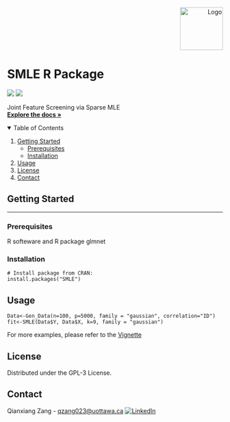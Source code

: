 
<!-- PROJECT LOGO -->
<br />
<p align="right">
  <a href="https://github.com/JasonQxZ/SMLE">
    <img src="https://user-images.githubusercontent.com/46462586/117344253-2dee5c00-ae73-11eb-8628-46b7967656f7.png" alt="Logo" width="100">
  </a>

  <h1 align="left">SMLE R Package</h1>

  <p align="left">
   <img src="http://www.r-pkg.org/badges/version/SMLE">    <img src="https://cranlogs.r-pkg.org/badges/grand-total/SMLE">
  </p>

  <p align="left">
    Joint Feature Screening via Sparse MLE
    <br />
    <a href="https://github.com//JasonQxZ/SMLE"><strong>Explore the docs »</strong></a>
  

<!-- TABLE OF CONTENTS -->

<details open="open">
  <summary>Table of Contents</summary>
  <ol>
    <li>
      <a href="#getting-started">Getting Started</a>
      <ul>
        <li><a href="#prerequisites">Prerequisites</a></li>
        <li><a href="#installation">Installation</a></li>
      </ul>
    </li>
    <li><a href="#usage">Usage</a></li>
    <li><a href="#license">License</a></li>
    <li><a href="#contact">Contact</a></li>
  </ol>
</details>


## Getting Started
------------

### Prerequisites

R softeware and R package glmnet


### Installation

    # Install package from CRAN:
    install.packages("SMLE")


## Usage 

    Data<-Gen_Data(n=100, p=5000, family = "gaussian", correlation="ID")
    fit<-SMLE(Data$Y, Data$X, k=9, family = "gaussian")
  
For more examples, please refer to the [Vignette](http://https://github.com/JasonQxZ/SMLE/blob/main/vignette/vignette.md)
## License

Distributed under the GPL-3 License.

## Contact
Qianxiang Zang - qzang023@uottawa.ca
[![LinkedIn][linkedin-shield]][linkedin-url]


<!-- MARKDOWN LINKS & IMAGES -->
[forks-shield]: https://img.shields.io/github/forks/JasonQxZ/SMLE.svg?style=for-the-badge
[forks-url]: https://github.com/JasonQxZ/SMLEnetwork/members
[stars-shield]: https://img.shields.io/github/stars/JasonQxZ/SMLE.svg?style=for-the-badge
[stars-url]: https://github.com/asonQxZ/SMLE/stargazers
[issues-shield]: https://img.shields.io/github/issues/asonQxZ/SMLE.svg?style=for-the-badge
[issues-url]: https://github.com/asonQxZ/SMLE/issues
[linkedin-shield]: https://img.shields.io/badge/-LinkedIn-black.svg?style=for-the-badge&logo=linkedin&colorB=555
[linkedin-url]: https://linkedin.com/in/www.linkedin.com/in/qianxiangzang

